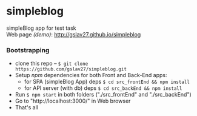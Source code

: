 # simpleblog
simpleBlog app for test task  
Web page *(demo)*: http://gslav27.github.io/simpleblog

### Bootstrapping

- clone this repo – `$ git clone https://github.com/gslav27/simpleblog.git`
- Setup *npm* dependencies for both Front and Back-End apps:
  - for SPA (simpleBlog App) deps `$ cd src_frontEnd && npm install`
  - for API server (with db) deps `$ cd src_backEnd && npm install`
- Run `$ npm start` in both folders ("./src_frontEnd" and "./src_backEnd")
- Go to "http://localhost:3000/" in Web browser
- That's all

